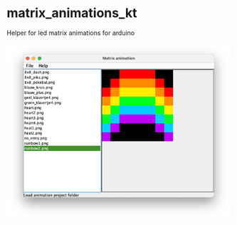 # matrix_animations_kt
Helper for led matrix animations for arduino

![screenshot](https://raw.githubusercontent.com/frankkienl/matrix_animations_kt/master/Schermafbeelding%202021-11-23%20om%2016.01.21.png "Screenshot")
